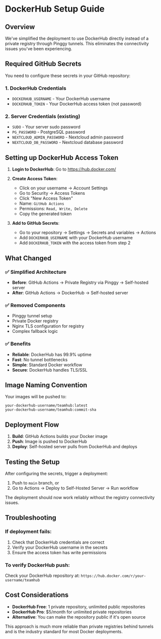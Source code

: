 # DockerHub Setup Guide

## Overview

We've simplified the deployment to use DockerHub directly instead of a private registry through Pinggy tunnels. This eliminates the connectivity issues you've been experiencing.

## Required GitHub Secrets

You need to configure these secrets in your GitHub repository:

### 1. DockerHub Credentials

- `DOCKERHUB_USERNAME` - Your DockerHub username
- `DOCKERHUB_TOKEN` - Your DockerHub access token (not password)

### 2. Server Credentials (existing)

- `SUDO` - Your server sudo password
- `PG_PASSWORD` - PostgreSQL password
- `NEXTCLOUD_ADMIN_PASSWORD` - Nextcloud admin password
- `NEXTCLOUD_DB_PASSWORD` - Nextcloud database password

## Setting up DockerHub Access Token

1. **Login to DockerHub**: Go to https://hub.docker.com/
2. **Create Access Token**:

   - Click on your username → Account Settings
   - Go to Security → Access Tokens
   - Click "New Access Token"
   - Name: `GitHub Actions`
   - Permissions: `Read, Write, Delete`
   - Copy the generated token

3. **Add to GitHub Secrets**:
   - Go to your repository → Settings → Secrets and variables → Actions
   - Add `DOCKERHUB_USERNAME` with your DockerHub username
   - Add `DOCKERHUB_TOKEN` with the access token from step 2

## What Changed

### ✅ Simplified Architecture

- **Before**: GitHub Actions → Private Registry via Pinggy → Self-hosted server
- **After**: GitHub Actions → DockerHub → Self-hosted server

### ✅ Removed Components

- Pinggy tunnel setup
- Private Docker registry
- Nginx TLS configuration for registry
- Complex fallback logic

### ✅ Benefits

- **Reliable**: DockerHub has 99.9% uptime
- **Fast**: No tunnel bottlenecks
- **Simple**: Standard Docker workflow
- **Secure**: DockerHub handles TLS/SSL

## Image Naming Convention

Your images will be pushed to:

```
your-dockerhub-username/teamhub:latest
your-dockerhub-username/teamhub:commit-sha
```

## Deployment Flow

1. **Build**: GitHub Actions builds your Docker image
2. **Push**: Image is pushed to DockerHub
3. **Deploy**: Self-hosted server pulls from DockerHub and deploys

## Testing the Setup

After configuring the secrets, trigger a deployment:

1. Push to `main` branch, or
2. Go to Actions → Deploy to Self-Hosted Server → Run workflow

The deployment should now work reliably without the registry connectivity issues.

## Troubleshooting

### If deployment fails:

1. Check that DockerHub credentials are correct
2. Verify your DockerHub username in the secrets
3. Ensure the access token has write permissions

### To verify DockerHub push:

Check your DockerHub repository at: `https://hub.docker.com/r/your-username/teamhub`

## Cost Considerations

- **DockerHub Free**: 1 private repository, unlimited public repositories
- **DockerHub Pro**: $5/month for unlimited private repositories
- **Alternative**: You can make the repository public if it's open source

This approach is much more reliable than private registries behind tunnels and is the industry standard for most Docker deployments.

